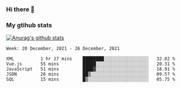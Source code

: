 ### Hi there 👋

### My gtihub stats

[![Anurag's github stats](https://github-readme-stats.vercel.app/api?username=gaozhidong)](https://github.com/gaozhidong/github-readme-stats)

<!--START_SECTION:waka-->
```text
Week: 20 December, 2021 - 26 December, 2021

XML          1 hr 27 mins    ████████░░░░░░░░░░░░░░░░░   32.02 % 
Vue.js       55 mins         █████░░░░░░░░░░░░░░░░░░░░   20.31 % 
JavaScript   51 mins         ████▓░░░░░░░░░░░░░░░░░░░░   18.91 % 
JSON         26 mins         ██▒░░░░░░░░░░░░░░░░░░░░░░   09.57 % 
SQL          15 mins         █▒░░░░░░░░░░░░░░░░░░░░░░░   05.75 % 
```
<!--END_SECTION:waka-->